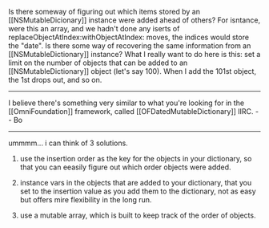 Is there someway of figuring out which items stored by an [[NSMutableDicionary]] instance were added ahead of others?  For isntance, were this an array, and we hadn't done any iserts of replaceObjectAtIndex:withObjectAtIndex: moves, the indices would store the "date".  Is there some way of recovering the same information from an [[NSMutableDictionary]] instance?
What I really want to do here is this: set a limit on the number of objects that can be added to an [[NSMutableDictionary]] object (let's say 100).  When I add the 101st object, the 1st drops out, and so on.

----

I believe there's something very similar to what you're looking for in the [[OmniFoundation]] framework, called [[OFDatedMutableDictionary]] IIRC.  -- Bo

----

ummmm... 
i can think of 3 solutions.
1. use the insertion order as the key for the objects in your dictionary, so that you can eeasily figure out which order objects were added.

2. instance vars in the objects that are added to your dictionary, that you set to the insertion value as you add them to the dictionary, not as easy but offers mire flexibility in the long run.

3. use a mutable array, which is built to keep track of the order of objects.
